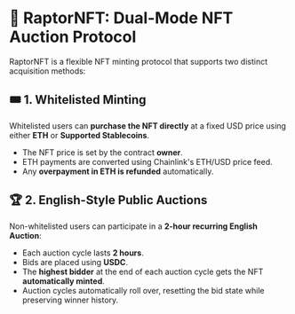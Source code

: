 # 🦖 RaptorNFT: Dual-Mode NFT Auction Protocol

RaptorNFT is a flexible NFT minting protocol that supports two distinct acquisition methods:

## 🎟️ 1. Whitelisted Minting

Whitelisted users can **purchase the NFT directly** at a fixed USD price using either **ETH** or **Supported Stablecoins**.

- The NFT price is set by the contract **owner**.
- ETH payments are converted using Chainlink's ETH/USD price feed.
- Any **overpayment in ETH is refunded** automatically.

## 🏆 2. English-Style Public Auctions

Non-whitelisted users can participate in a **2-hour recurring English Auction**:

- Each auction cycle lasts **2 hours**.
- Bids are placed using **USDC**.
- The **highest bidder** at the end of each auction cycle gets the NFT **automatically minted**.
- Auction cycles automatically roll over, resetting the bid state while preserving winner history.
